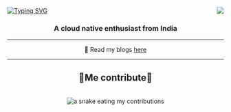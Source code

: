 <img align="right" src="https://visitor-badge.laobi.icu/badge?page_id=akash-vadakkeveetil.visitor-badge&left_color=red&right_color=green&left_text=Visitor%20Number:"/>
<a href="https://git.io/typing-svg"><img src="https://readme-typing-svg.demolab.com?font=Fira+Code&weight=500&size=43&pause=992&color=F7F7F7&center=true&vCenter=true&width=984&height=65&lines=Hi+%F0%9F%91%8B%2C+I'm+Akash+Vadakkeveetil;A+Golang+Developer++%F0%9F%99%8C" alt="Typing SVG" /></a>
<h3 align="center">A cloud native enthusiast from India </h3>
<hr/>
<div align="center">
  🌱 Read my blogs <a href="https://hashnode.com/@Akash-Vadakkeveetil">here</a>
  <br>
</div>
<hr/>

<div align="center">
<h2>🐍Me contribute🐍</h2>
<br>
<img alt="a snake eating my contributions" src="https://github.com/Akash-vadakkeveetil/Akash-vadakkeveetil/blob/output/github-contribution-grid-snake-dark.svg"/>
  <br/><br/><br/>
</div>
